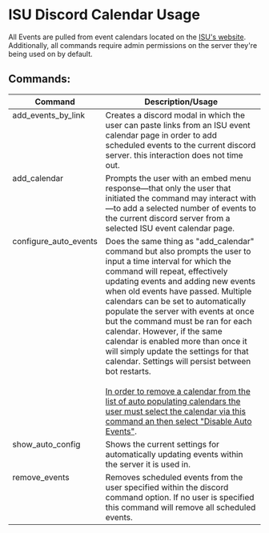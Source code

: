 # ISU Discord Calendar Usage
All Events are pulled from event calendars located on the [ISU's website](https://www.isu.org/). Additionally, all commands require admin permissions on the server they're being used on by default.

## Commands:
<table >
<thead>
  <tr>
    <th>Command</th>
    <th>Description/Usage</th>
  </tr>
</thead>
<tbody valign="top">
  <tr>
    <td>add_events_by_link</td>
    <td>Creates a discord modal in which the user can paste links from an ISU event calendar page in order to add scheduled events to the current discord server. this interaction does not time out.</td>
  </tr>
  <tr>
    <td>add_calendar</td>
    <td>Prompts the user with an embed menu response—that only the user that initiated the command may interact with—to add a selected number of events to the current discord server from a selected ISU event calendar page.</td>
  </tr>
  <tr>
    <td>configure_auto_events</td>
    <td>Does the same thing as "add_calendar" command but also prompts the user to input a time interval for which the command will repeat, effectively updating events and adding new events when old events have passed. Multiple calendars can be set to automatically populate the server with events at once but the command must be ran for each calendar. However, if the same calendar is enabled more than once it will simply update the settings for that calendar. Settings will persist between bot restarts.<br><br><ins>In order to remove a calendar from the list of auto populating calendars the user must select the calendar via this command an then select "Disable Auto Events"</ins>.</td>
  </tr>
  <tr>
    <td>show_auto_config</td>
    <td>Shows the current settings for automatically updating events within the server it is used in.</td>
  </tr>
  <tr>
    <td>remove_events</td>
    <td>Removes scheduled events from the user specified within the discord command option. If no user is specified this command will remove all scheduled events.</td>
  </tr>
</tbody>
</table>
